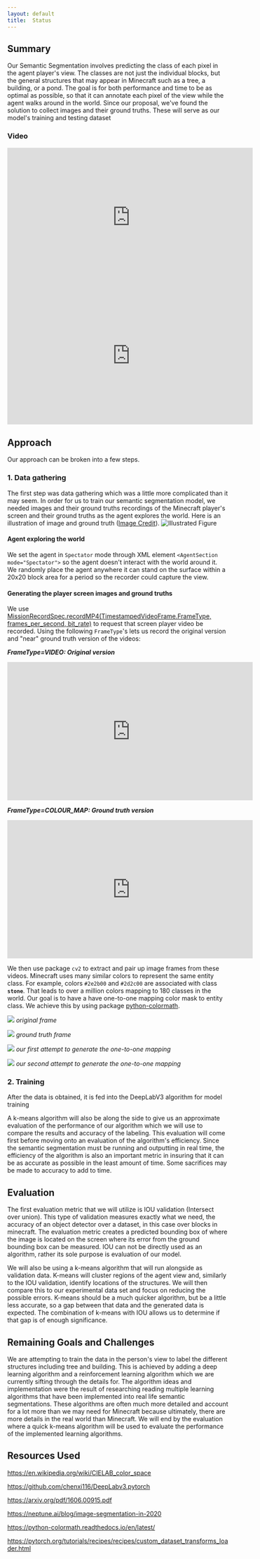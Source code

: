 ```yaml
---
layout: default
title:  Status
---
```


## Summary
Our Semantic Segmentation involves predicting the class of each pixel in the agent player's view. The classes are not just the individual blocks, but the general structures that may appear in Minecraft such as a tree, a building, or a pond. The goal is for both performance and time to be as optimal as possible, so that it can annotate each pixel of the view while the agent walks around in the world. Since our proposal, we've found the solution to collect images and their ground truths. These will serve as our model's training and testing dataset

### Video

<iframe width="560" height="315" src="https://www.youtube.com/embed/brrMn67sN6M" frameborder="0" allow="accelerometer; autoplay; clipboard-write; encrypted-media; gyroscope; picture-in-picture" allowfullscreen></iframe>

<iframe width="560" height="315" src="https://www.youtube.com/watch?v=brrMn67sN6M" frameborder="0" allow="accelerometer; autoplay; encrypted-media; gyroscope; picture-in-picture" allowfullscreen></iframe>


## Approach
Our approach can be broken into a few steps.
###  1.   Data gathering
The first step was data gathering which was a little more complicated than it
may seem. In order for us to train our semantic segmentation model, we needed images and their ground truths recordings of the Minecraft player's screen and their ground truths as the agent explores the world. Here is an illustration of image and ground truth ([Image Credit](https://arxiv.org/abs/1611.09326)).
![Illustrated Figure](https://www.jeremyjordan.me/content/images/2018/05/Screen-Shot-2018-05-21-at-10.44.23-PM.png)

####   Agent exploring the world
We set the agent in `Spectator` mode through XML element `<AgentSection mode="Spectator">` so the agent doesn't interact with the world around it. We randomly place the agent anywhere it can stand on the surface within a 20x20 block area for a period so the recorder could capture the view.

####   Generating the player screen images and ground truths
We use [MissionRecordSpec.recordMP4(TimestampedVideoFrame.FrameType, frames_per_second, bit_rate)](https://microsoft.github.io/malmo/0.30.0/Documentation/structmalmo_1_1_mission_record_spec.html#abb9a25b0709327867295d2ce21d8b086) to request that screen player video be recorded. Using the following `FrameType`'s lets us record the original version and "near" ground truth version of the videos:

***FrameType=VIDEO: Original version***
<iframe width="560" height="315" src="https://www.youtube.com/embed/DWryONNKgQ0" frameborder="0" allow="accelerometer; autoplay; encrypted-media; gyroscope; picture-in-picture" allowfullscreen></iframe>

 
***FrameType=COLOUR_MAP: Ground truth version***
<iframe width="560" height="315" src="https://www.youtube.com/embed/hgak0LM6nwE" frameborder="0" allow="accelerometer; autoplay; encrypted-media; gyroscope; picture-in-picture" allowfullscreen></iframe>

We then use package `cv2` to extract and pair up image frames from these videos. Minecraft uses many similar colors to represent the same entity class. For example, colors `#2e2b00` and `#2d2c00` are associated with class **`stone`**. That leads to over a million colors mapping to 180 classes in the world. Our goal is to have a have one-to-one mapping color mask to entity class. We achieve this by using package [python-colormath](https://python-colormath.readthedocs.io/en/latest/color_objects.html). 


![](./images/original.png)
*original frame*


![](./images/colormap.png)
*ground truth frame*


![](./images/first_attempt.png)
*our first attempt to generate the one-to-one mapping*


![](./images/second_attempt.png)
*our second attempt to generate the one-to-one mapping*


###   2.   Training
After the data is obtained, it is fed into the DeepLabV3 algorithm for model training

A k-means algorithm will also be along the side to give us an approximate evaluation of the performance of our algorithm 
which we will use to compare the results and accuracy of the labeling. This evaluation will come first before moving onto
an evaluation of the algorithm's efficiency. Since the semantic segmentation must be running and outputting in real time,
the efficiency of the algorithm is also an important metric in insuring that it can be as accurate as possible in the least
amount of time. Some sacrifices may be made to accuracy to add to time.


## Evaluation

The first evaluation metric that we will utilize is IOU validation (Intersect over union). This type of validation measures
exactly what we need, the accuracy of an object detector over a dataset, in this case over blocks in minecraft. The evaluation
metric creates a predicted bounding box of where the image is located on the screen where its error from the ground bounding
box can be measured. IOU can not be directly used as an algorithm, rather its sole purpose is evaluation of our model. 

We will also be using a k-means algorithm that will run alongside as validation data. K-means will cluster regions of the agent view and,
similarly to the IOU validation, identify locations of the structures. We will then compare this to our experimental data
set and focus on reducing the possible errors. K-means should be a much quicker algorithm, but be a little less accurate,
so a gap between that data and the generated data is expected. The combination of k-means with IOU allows us to determine if
that gap is of enough significance.


## Remaining Goals and Challenges

We are attempting to train the data in the person's view to label the different structures including tree and building. This is achieved by adding a deep learning algorithm and a reinforcement learning algorithm which we are currently sifting through the details for. The algorithm ideas and implementation were the result of researching reading multiple learning algorithms that have been implemented into real life semantic segmentations. These algorithms are often much more detailed and account for a lot
more than we may need for Minecraft because ultimately, there are more details in the real world than Minecraft. We will end by the evaluation where a quick k-means algorithm will be used to evaluate the performance of the implemented learning algorithms.

## Resources Used

https://en.wikipedia.org/wiki/CIELAB_color_space

https://github.com/chenxi116/DeepLabv3.pytorch

https://arxiv.org/pdf/1606.00915.pdf

https://neptune.ai/blog/image-segmentation-in-2020

https://python-colormath.readthedocs.io/en/latest/

https://pytorch.org/tutorials/recipes/recipes/custom_dataset_transforms_loader.html


